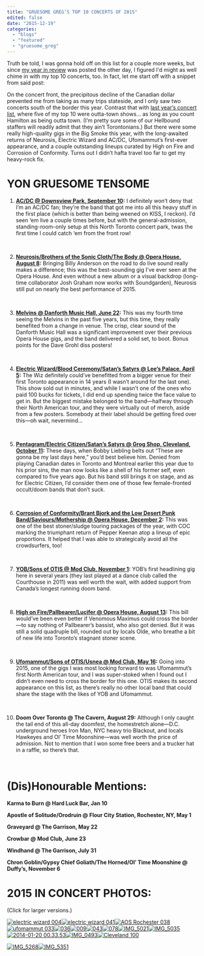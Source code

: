 ```yaml
---
title: "GRUESOME GREG’S TOP 10 CONCERTS OF 2015"
edited: false
date: "2015-12-19"
categories:
  - "blogs"
  - "featured"
  - "gruesome_greg"
---
```


Truth be told, I was gonna hold off on this list for a couple more weeks, but since [my year in review](https://hellbound.ca/2015/12/team-hellbound-year-in-review-2015-gruesome-greg/) was posted the other day, I figured I'd might as well chime in with my top 10 concerts, too. In fact, let me start off with a snippet from said post:

On the concert front, the precipitous decline of the Canadian dollar prevented me from taking as many trips stateside, and I only saw two concerts south of the border this year. Contrast that with [last year’s concert list](https://hellbound.ca/2015/01/gruesome-gregs-top-10-concerts-2014/), where five of my top 10 were outta-town shows… as long as you count Hamilton as being outta town. (I’m pretty sure some of our Hellbound staffers will readily admit that they ain’t Torontonians.) But there were some really high-quality gigs in the Big Smoke this year, with the long-awaited returns of Neurosis, Electric Wizard and AC/DC, Ufomammut’s first-ever appearance, and a couple outstanding lineups curated by High on Fire and Corrosion of Conformity. Turns out I didn’t hafta travel too far to get my heavy-rock fix.

# YON GRUESOME TENSOME

1. [**AC/DC @ Downsview Park, September 10**](https://hellbound.ca/2015/09/acdc-from-the-front-row-and-the-not-so-cheap-seats/)**:** I definitely won’t deny that I’m an AC/DC fan; they’re the band that got me into all this heavy stuff in the first place (which is better than being weened on KISS, I reckon). I’d seen ‘em live a couple times before, but with the general-admission, standing-room-only setup at this North Toronto concert park, twas the first time I could catch ‘em from the front row!

 

2. [**Neurosis/Brothers of the Sonic Cloth/The Body @ Opera House, August 8**](https://hellbound.ca/2015/08/amateur-concert-photography-hour-neurosisbrothers-of-the-sonic-cloththe-body-opera-house-august-6-2015/)**:** Bringing Billy Anderson on the road to do live sound really makes a difference; this was the best-sounding gig I’ve ever seen at the Opera House. And even without a new album or a visual backdrop (long-time collaborator Josh Graham now works with Soundgarden), Neurosis still put on nearly the best performance of 2015.

 

3. [**Melvins @ Danforth Music Hall, June 22**](https://hellbound.ca/2015/06/amateur-concert-photography-hour-om-melvins-crowbar-june-19-23-2015/)**:** This was my fourth time seeing the Melvins in the past five years, but this time, they really benefited from a change in venue. The crisp, clear sound of the Danforth Music Hall was a significant improvement over their previous Opera House gigs, and the band delivered a solid set, to boot. Bonus points for the Dave Grohl diss posters!

 

4. [**Electric Wizard/Blood Ceremony/Satan’s Satyrs @ Lee’s Palace, April 5**](https://hellbound.ca/2015/04/amateur-concert-photography-hour-electric-wizardblood-ceremonysatans-satyrs-lees-palace-april-5-2015/)**:** The Wiz definitely could’ve benefitted from a bigger venue for their first Toronto appearance in 14 years (I wasn’t around for the last one). This show sold out in minutes, and while I wasn’t one of the ones who paid 100 bucks for tickets, I did end up spending twice the face value to get in. But the biggest mistake belonged to the band—halfway through their North American tour, and they were virtually out of merch, aside from a few posters. Somebody at their label should be getting fired over this—oh wait, nevermind…

 

5. [**Pentagram/Electric Citizen/Satan’s Satyrs @ Grog Shop, Cleveland, October 11**](https://hellbound.ca/2015/10/amateur-concert-photography-hour-pentagramelectric-citizensatans-satyrs-grog-shop-cleveland-october-11-2015/)**:** These days, when Bobby Liebling belts out “These are gonna be my last days here,” you’d best believe him. Denied from playing Canadian dates in Toronto and Montreal earlier this year due to his prior sins, the man now looks like a shell of his former self, even compared to five years ago. But his band still brings it on stage, and as for Electric Citizen, I’d consider them one of those few female-fronted occult/doom bands that don’t suck.

 

6. [**Corrosion of Conformity/Brant Bjork and the Low Desert Punk Band/Saviours/Mothership @ Opera House, December 2**](https://hellbound.ca/2015/12/amateur-concert-photography-hour-coc-brant-bjork-saviours-mothership/)**:** This was one of the best stoner/sludge touring packages of the year, with COC marking the triumphant return of Pepper Keenan atop a lineup of epic proportions. It helped that I was able to strategically avoid all the crowdsurfers, too!

 

7. [**YOB/Sons of OTIS @ Mod Club, November 1**](https://hellbound.ca/2015/11/amateur-concert-photography-hour-yobsons-of-otis-mod-club-november-1-2015/)**:** YOB’s first headlining gig here in several years (they last played at a dance club called the Courthouse in 2011) was well worth the wait, with added support from Canada’s longest running doom band.

 

8. [**High on Fire/Pallbearer/Lucifer @ Opera House, August 13**](https://hellbound.ca/2015/08/amateur-concert-photography-hour-high-on-firepallbearerlucifer-opera-house-august-13-2015/)**:** This bill would’ve been even better if Venomous Maximus could cross the border—to say nothing of Pallbearer’s bassist, who also got denied. But it was still a solid quadruple bill, rounded out by locals Olde, who breathe a bit of new life into Toronto’s stagnant stoner scene.

 

9. [**Ufomammut/Sons of OTIS/Usnea @ Mod Club, May 16**](https://hellbound.ca/2015/05/amateur-concert-photography-hour-ufomammutsons-of-otisusnea-mod-club-may-16-2015/)**:** Going into 2015, one of the gigs I was most looking forward to was Ufomammut’s first North American tour, and I was super-stoked when I found out I didn’t even need to cross the border for this one. OTIS makes its second appearance on this list, as there’s really no other local band that could share the stage with the likes of YOB and Ufomammut.

 

10. **Doom Over Toronto @ The Cavern, August 29:** Although I only caught the tail end of this all-day doomfest, the homestretch alone—D.C. underground heroes Iron Man, NYC heavy trio Blackout, and locals Hawkeyes and Ol’ Time Moonshine—was well worth the price of admission. Not to mention that I won some free beers and a trucker hat in a raffle, so there’s that.

 

# (Dis)Honourable Mentions:

**Karma to Burn @ Hard Luck Bar, Jan 10**

**Apostle of Solitude/Orodruin @ Flour City Station, Rochester, NY, May 1**

**Graveyard @ The Garrison, May 22**

**Crowbar @ Mod Club, June 23**

**Windhand @ The Garrison, July 31**

**Chron Goblin/Gypsy Chief Goliath/The Horned/Ol’ Time Moonshine @ Duffy’s, November 6**

# **2015 IN CONCERT PHOTOS:**

(Click for larger versions.)

[![electric wizard 004](https://hellbound.ca/wp-content/uploads/2015/04/electric-wizard-004-150x150.jpg)](https://hellbound.ca/wp-content/uploads/2015/04/electric-wizard-004.jpg)[![electric wizard 041](https://hellbound.ca/wp-content/uploads/2015/04/electric-wizard-041-150x150.jpg)](https://hellbound.ca/wp-content/uploads/2015/04/electric-wizard-041.jpg)[![AOS Rochester 038](https://hellbound.ca/wp-content/uploads/2015/05/AOS-Rochester-038-150x150.jpg)](https://hellbound.ca/wp-content/uploads/2015/05/AOS-Rochester-038.jpg)[![ufomammut 033](https://hellbound.ca/wp-content/uploads/2015/05/ufomammut-033-150x150.jpg)](https://hellbound.ca/wp-content/uploads/2015/05/ufomammut-033.jpg)[![036](https://hellbound.ca/wp-content/uploads/2015/05/036-150x150.jpg)](https://hellbound.ca/wp-content/uploads/2015/05/036.jpg)[![009](https://hellbound.ca/wp-content/uploads/2015/06/009-150x150.jpg)](https://hellbound.ca/wp-content/uploads/2015/06/009.jpg)[![043](https://hellbound.ca/wp-content/uploads/2015/06/043-150x150.jpg)](https://hellbound.ca/wp-content/uploads/2015/06/043.jpg)[![078](https://hellbound.ca/wp-content/uploads/2015/06/078-150x150.jpg)](https://hellbound.ca/wp-content/uploads/2015/06/078.jpg)[![IMG_5021](https://hellbound.ca/wp-content/uploads/2015/08/IMG_5021-150x150.jpg)](https://hellbound.ca/wp-content/uploads/2015/08/IMG_5021.jpg)[![IMG_5035](https://hellbound.ca/wp-content/uploads/2015/08/IMG_5035-150x150.jpg)](https://hellbound.ca/wp-content/uploads/2015/08/IMG_5035.jpg)[![2014-01-20 00.33.53](https://hellbound.ca/wp-content/uploads/2015/08/2014-01-20-00.33.53-150x150.jpg)](https://hellbound.ca/wp-content/uploads/2015/08/2014-01-20-00.33.53.jpg)[![IMG_0493](https://hellbound.ca/wp-content/uploads/2015/09/IMG_0493-150x150.jpg)](https://hellbound.ca/wp-content/uploads/2015/09/IMG_0493.jpg)[![Cleveland 100](https://hellbound.ca/wp-content/uploads/2015/10/Cleveland-100-150x150.jpg)](https://hellbound.ca/wp-content/uploads/2015/10/Cleveland-100.jpg)

[![IMG_5268](https://hellbound.ca/wp-content/uploads/2015/11/IMG_5268-150x150.jpg)](https://hellbound.ca/wp-content/uploads/2015/11/IMG_5268.jpg)[![IMG_5351](https://hellbound.ca/wp-content/uploads/2015/12/IMG_5351-150x150.jpg)](https://hellbound.ca/wp-content/uploads/2015/12/IMG_5351.jpg)
